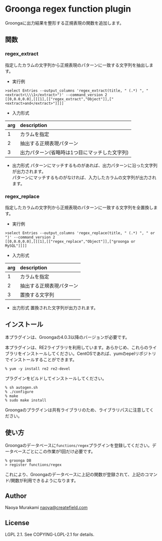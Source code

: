 # Groonga regex function plugin
Groongaに出力結果を整形する正規表現の関数を追加します。

## 関数
### regex_extract

指定したカラムの文字列から正規表現のパターンに一致する文字列を抽出します。

* 実行例

```
>select Entries --output_columns 'regex_extract(title, " (.*) ", "<extract>\\\\1</extract>")' --command_version 2
[[0,0.0,0.0],[[[1],[["regex_extract","Object"]],["<extract>and</extract>"]]]]
```

* 入力形式

| arg        | description |
|:-----------|:------------|
| 1     | カラムを指定 |
| 2     | 抽出する正規表現パターン | 
| 3   | 出力パターン(省略時は1つ目にマッチした文字列) |

* 出力形式
パターンにマッチするものがあれば、出力パターンに沿った文字列が出力されます。  
パターンにマッチするものがなければ、入力したカラムの文字列が出力されます。


### regex_replace

指定したカラムの文字列から正規表現のパターンに一致する文字列を全置換します。

* 実行例

```
>select Entries --output_columns 'regex_replace(title, " (.*) ", " or ")' --command_version 2
[[0,0.0,0.0],[[[1],[["regex_replace","Object"]],["groonga or MySQL"]]]]
```

* 入力形式

| arg        | description |
|:-----------|:------------|
| 1     | カラムを指定 |
| 2     | 抽出する正規表現パターン | 
| 3   | 置換する文字列 |

* 出力形式
置換された文字列が出力されます。  


## インストール
本プラグインは、Groongaの4.0.3以降のバージョンが必要です。

本プラグインは、RE2ライブラリを利用しています。あらかじめ、これらのライブラリをインストールしてください。CentOSであれば、yumのepelリポジトリでインストールすることができます。

    % yum -y install re2 re2-devel

プラグインをビルドしてインストールしてください。

    % sh autogen.sh
    % ./configure
    % make
    % sudo make install

Groongaのプラグインは共有ライブラリのため、ライブラリパスに注意してください。

## 使い方

Groongaのデータベースに``functions/regex``プラグインを登録してください。データベースごとにこの作業が1回だけ必要です。

    % groonga DB
    > register functions/regex

これにより、Groongaのデータベースに上記の関数が登録されて、上記のコマンド/関数が利用できるようになります。

## Author

Naoya Murakami naoya@createfield.com

## License

LGPL 2.1. See COPYING-LGPL-2.1 for details.

